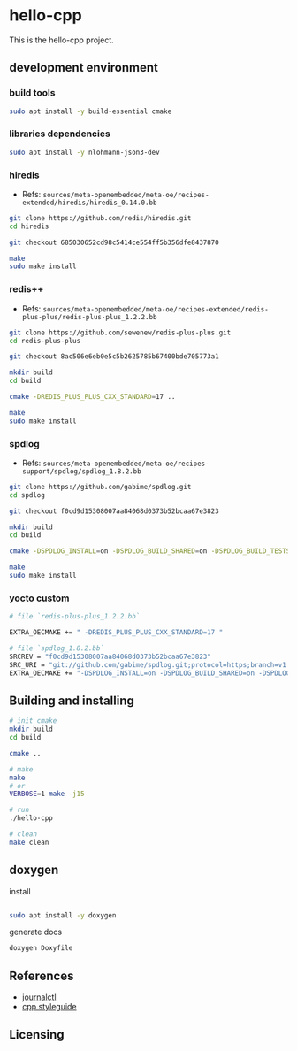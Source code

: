 # hello-cpp

This is the hello-cpp project.

## development environment

### build tools

```bash
sudo apt install -y build-essential cmake
```

### libraries dependencies

```bash
sudo apt install -y nlohmann-json3-dev
```

### hiredis

- Refs: `sources/meta-openembedded/meta-oe/recipes-extended/hiredis/hiredis_0.14.0.bb`

```bash
git clone https://github.com/redis/hiredis.git
cd hiredis

git checkout 685030652cd98c5414ce554ff5b356dfe8437870

make
sudo make install

```

### redis++

- Refs: `sources/meta-openembedded/meta-oe/recipes-extended/redis-plus-plus/redis-plus-plus_1.2.2.bb`

```bash
git clone https://github.com/sewenew/redis-plus-plus.git
cd redis-plus-plus

git checkout 8ac506e6eb0e5c5b2625785b67400bde705773a1

mkdir build
cd build

cmake -DREDIS_PLUS_PLUS_CXX_STANDARD=17 ..

make
sudo make install

```

### spdlog

- Refs: `sources/meta-openembedded/meta-oe/recipes-support/spdlog/spdlog_1.8.2.bb`

```bash
git clone https://github.com/gabime/spdlog.git
cd spdlog

git checkout f0cd9d15308007aa84068d0373b52bcaa67e3823

mkdir build
cd build

cmake -DSPDLOG_INSTALL=on -DSPDLOG_BUILD_SHARED=on -DSPDLOG_BUILD_TESTS=off -DSPDLOG_BUILD_BENCH=off -DSPDLOG_FMT_EXTERNAL=off ..

make
sudo make install

```

### yocto custom

```bash
# file `redis-plus-plus_1.2.2.bb`

EXTRA_OECMAKE += " -DREDIS_PLUS_PLUS_CXX_STANDARD=17 "

# file `spdlog_1.8.2.bb`
SRCREV = "f0cd9d15308007aa84068d0373b52bcaa67e3823"
SRC_URI = "git://github.com/gabime/spdlog.git;protocol=https;branch=v1.x"
EXTRA_OECMAKE += "-DSPDLOG_INSTALL=on -DSPDLOG_BUILD_SHARED=on -DSPDLOG_BUILD_TESTS=off -DSPDLOG_BUILD_BENCH=off -DSPDLOG_FMT_EXTERNAL=off"


```

## Building and installing

```bash
# init cmake
mkdir build
cd build

cmake ..

# make
make
# or
VERBOSE=1 make -j15

# run
./hello-cpp

# clean
make clean
```

## doxygen

install

```bash

sudo apt install -y doxygen
```

generate docs

```bash
doxygen Doxyfile

```

## References

- [journalctl](https://www.freedesktop.org/software/systemd/man/journalctl.html)
- [cpp styleguide](https://google.github.io/styleguide/cppguide.html)

## Licensing
